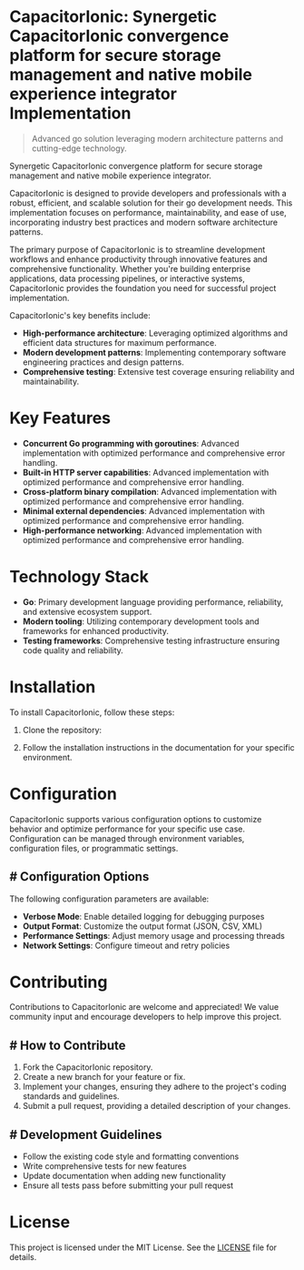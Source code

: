 <!-- fallback_CapacitorIonic_20250806225348_71486 -->

# CapacitorIonic: Synergetic CapacitorIonic convergence platform for secure storage management and native mobile experience integrator Implementation
> Advanced go solution leveraging modern architecture patterns and cutting-edge technology.

Synergetic CapacitorIonic convergence platform for secure storage management and native mobile experience integrator.

CapacitorIonic is designed to provide developers and professionals with a robust, efficient, and scalable solution for their go development needs. This implementation focuses on performance, maintainability, and ease of use, incorporating industry best practices and modern software architecture patterns.

The primary purpose of CapacitorIonic is to streamline development workflows and enhance productivity through innovative features and comprehensive functionality. Whether you're building enterprise applications, data processing pipelines, or interactive systems, CapacitorIonic provides the foundation you need for successful project implementation.

CapacitorIonic's key benefits include:

* **High-performance architecture**: Leveraging optimized algorithms and efficient data structures for maximum performance.
* **Modern development patterns**: Implementing contemporary software engineering practices and design patterns.
* **Comprehensive testing**: Extensive test coverage ensuring reliability and maintainability.

# Key Features

* **Concurrent Go programming with goroutines**: Advanced implementation with optimized performance and comprehensive error handling.
* **Built-in HTTP server capabilities**: Advanced implementation with optimized performance and comprehensive error handling.
* **Cross-platform binary compilation**: Advanced implementation with optimized performance and comprehensive error handling.
* **Minimal external dependencies**: Advanced implementation with optimized performance and comprehensive error handling.
* **High-performance networking**: Advanced implementation with optimized performance and comprehensive error handling.

# Technology Stack

* **Go**: Primary development language providing performance, reliability, and extensive ecosystem support.
* **Modern tooling**: Utilizing contemporary development tools and frameworks for enhanced productivity.
* **Testing frameworks**: Comprehensive testing infrastructure ensuring code quality and reliability.

# Installation

To install CapacitorIonic, follow these steps:

1. Clone the repository:


2. Follow the installation instructions in the documentation for your specific environment.

# Configuration

CapacitorIonic supports various configuration options to customize behavior and optimize performance for your specific use case. Configuration can be managed through environment variables, configuration files, or programmatic settings.

## # Configuration Options

The following configuration parameters are available:

* **Verbose Mode**: Enable detailed logging for debugging purposes
* **Output Format**: Customize the output format (JSON, CSV, XML)
* **Performance Settings**: Adjust memory usage and processing threads
* **Network Settings**: Configure timeout and retry policies

# Contributing

Contributions to CapacitorIonic are welcome and appreciated! We value community input and encourage developers to help improve this project.

## # How to Contribute

1. Fork the CapacitorIonic repository.
2. Create a new branch for your feature or fix.
3. Implement your changes, ensuring they adhere to the project's coding standards and guidelines.
4. Submit a pull request, providing a detailed description of your changes.

## # Development Guidelines

* Follow the existing code style and formatting conventions
* Write comprehensive tests for new features
* Update documentation when adding new functionality
* Ensure all tests pass before submitting your pull request

# License

This project is licensed under the MIT License. See the [LICENSE](https://github.com/sandibrrm/CapacitorIonic/blob/main/LICENSE) file for details.
